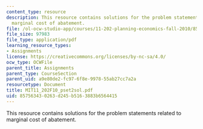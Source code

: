 ```yaml
---
content_type: resource
description: This resource contains solutions for the problem statements related to
  marginal cost of abatement.
file: /ol-ocw-studio-app/courses/11-202-planning-economics-fall-2010/857563430263d245b5163883b6564415_MIT11_202F10_pset2sol.pdf
file_size: 97983
file_type: application/pdf
learning_resource_types:
- Assignments
license: https://creativecommons.org/licenses/by-nc-sa/4.0/
ocw_type: OCWFile
parent_title: Assignments
parent_type: CourseSection
parent_uid: a9e80de2-fc97-6f8e-9978-55ab27cc7a2a
resourcetype: Document
title: MIT11_202F10_pset2sol.pdf
uid: 85756343-0263-d245-b516-3883b6564415
---
```

This resource contains solutions for the problem statements related to marginal cost of abatement.